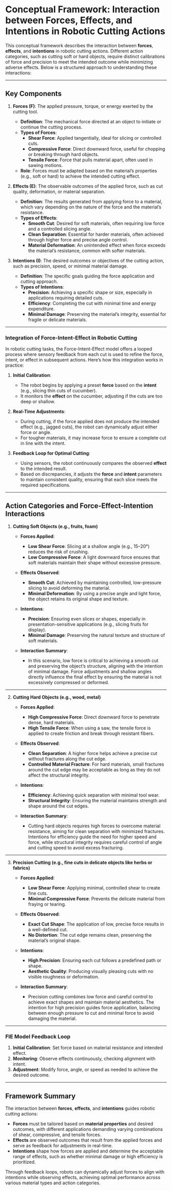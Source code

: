 # Conceptual Framework: Interaction between Forces, Effects, and Intentions in Robotic Cutting Actions

This conceptual framework describes the interaction between **forces**, **effects**, and **intentions** in robotic cutting actions. Different action categories, such as cutting soft or hard objects, require distinct calibrations of force and precision to meet the intended outcome while minimizing adverse effects. Below is a structured approach to understanding these interactions:

---

## Key Components

1. **Forces (F)**: The applied pressure, torque, or energy exerted by the cutting tool.
   - **Definition**: The mechanical force directed at an object to initiate or continue the cutting process.
   - **Types of Forces**:
     - **Shear Force**: Applied tangentially, ideal for slicing or controlled cuts.
     - **Compressive Force**: Direct downward force, useful for chopping or breaking through hard objects.
     - **Tensile Force**: Force that pulls material apart, often used in sawing motions.
   - **Role**: Forces must be adapted based on the material’s properties (e.g., soft or hard) to achieve the intended cutting effect.

2. **Effects (E)**: The observable outcomes of the applied force, such as cut quality, deformation, or material separation.
   - **Definition**: The results generated from applying force to a material, which vary depending on the nature of the force and the material’s resistance.
   - **Types of Effects**:
     - **Smooth Cut**: Desired for soft materials, often requiring low force and a controlled slicing angle.
     - **Clean Separation**: Essential for harder materials, often achieved through higher force and precise angle control.
     - **Material Deformation**: An unintended effect when force exceeds the material’s resistance, common with softer materials.

3. **Intentions (I)**: The desired outcomes or objectives of the cutting action, such as precision, speed, or minimal material damage.
   - **Definition**: The specific goals guiding the force application and cutting approach.
   - **Types of Intentions**:
     - **Precision**: Achieving a specific shape or size, especially in applications requiring detailed cuts.
     - **Efficiency**: Completing the cut with minimal time and energy expenditure.
     - **Minimal Damage**: Preserving the material’s integrity, essential for fragile or delicate materials.

---

### Integration of Force-Intent-Effect in Robotic Cutting

In robotic cutting tasks, the Force-Intent-Effect model offers a looped process where sensory feedback from each cut is used to refine the force, intent, or effect in subsequent actions. Here’s how this integration works in practice:

1. **Initial Calibration**:
   - The robot begins by applying a preset **force** based on the **intent** (e.g., slicing thin cuts of cucumber).
   - It monitors the **effect** on the cucumber, adjusting if the cuts are too deep or shallow.

2. **Real-Time Adjustments**:
   - During cutting, if the force applied does not produce the intended effect (e.g., jagged cuts), the robot can dynamically adjust either force or angle.
   - For tougher materials, it may increase force to ensure a complete cut in line with the intent.

3. **Feedback Loop for Optimal Cutting**:
   - Using sensors, the robot continuously compares the observed **effect** to the intended result.
   - Based on discrepancies, it adjusts the **force** and **intent** parameters to maintain consistent quality, ensuring that each slice meets the required specifications.

---

## Action Categories and Force-Effect-Intention Interactions

1. **Cutting Soft Objects (e.g., fruits, foam)**

   - **Forces Applied**:
     - **Low Shear Force**: Slicing at a shallow angle (e.g., 15–20°) reduces the risk of crushing.
     - **Low Compressive Force**: A light downward force ensures that soft materials maintain their shape without excessive pressure.

   - **Effects Observed**:
     - **Smooth Cut**: Achieved by maintaining controlled, low-pressure slicing to avoid deforming the material.
     - **Minimal Deformation**: By using a precise angle and light force, the object retains its original shape and texture.

   - **Intentions**:
     - **Precision**: Ensuring even slices or shapes, especially in presentation-sensitive applications (e.g., slicing fruits for display).
     - **Minimal Damage**: Preserving the natural texture and structure of soft materials.

   - **Interaction Summary**:
     - In this scenario, low force is critical to achieving a smooth cut and preserving the object’s structure, aligning with the intention of minimal damage. Force adjustments and shallow angles directly influence the final effect by ensuring the material is not excessively compressed or deformed.

---

2. **Cutting Hard Objects (e.g., wood, metal)**

   - **Forces Applied**:
     - **High Compressive Force**: Direct downward force to penetrate dense, hard materials.
     - **High Tensile Force**: When using a saw, the tensile force is applied to create friction and break through resistant fibers.

   - **Effects Observed**:
     - **Clean Separation**: A higher force helps achieve a precise cut without fractures along the cut edge.
     - **Controlled Material Fracture**: For hard materials, small fractures around the cut edge may be acceptable as long as they do not affect the structural integrity.

   - **Intentions**:
     - **Efficiency**: Achieving quick separation with minimal tool wear.
     - **Structural Integrity**: Ensuring the material maintains strength and shape around the cut edges.

   - **Interaction Summary**:
     - Cutting hard objects requires high forces to overcome material resistance, aiming for clean separation with minimized fractures. Intentions for efficiency guide the need for higher speed and force, while structural integrity requires careful control of angle and cutting speed to avoid excess fracturing.

---

3. **Precision Cutting (e.g., fine cuts in delicate objects like herbs or fabrics)**

   - **Forces Applied**:
     - **Low Shear Force**: Applying minimal, controlled shear to create fine cuts.
     - **Minimal Compressive Force**: Prevents the delicate material from fraying or tearing.

   - **Effects Observed**:
     - **Exact Cut Shape**: The application of low, precise force results in a well-defined cut.
     - **No Distortion**: The cut edge remains clean, preserving the material’s original shape.

   - **Intentions**:
     - **High Precision**: Ensuring each cut follows a predefined path or shape.
     - **Aesthetic Quality**: Producing visually pleasing cuts with no visible roughness or deformation.

   - **Interaction Summary**:
     - Precision cutting combines low force and careful control to achieve exact shapes and maintain material aesthetics. The intention for high precision guides force application, balancing between enough pressure to cut and minimal force to avoid damaging the material.

---

### FIE Model Feedback Loop

1. **Initial Calibration**: Set force based on material resistance and intended effect.
2. **Monitoring**: Observe effects continuously, checking alignment with intent.
3. **Adjustment**: Modify force, angle, or speed as needed to achieve the desired outcome.

---

## Framework Summary

The interaction between **forces**, **effects**, and **intentions** guides robotic cutting actions:

- **Forces** must be tailored based on **material properties** and desired outcomes, with different applications demanding varying combinations of shear, compressive, and tensile forces.
- **Effects** are observed outcomes that result from the applied forces and serve as feedback for adjustments in real-time.
- **Intentions** shape how forces are applied and determine the acceptable range of effects, such as whether minimal damage or high efficiency is prioritized.

Through feedback loops, robots can dynamically adjust forces to align with intentions while observing effects, achieving optimal performance across various material types and action categories.
